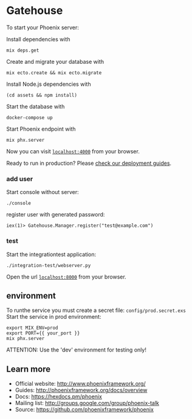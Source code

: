 # Gatehouse

To start your Phoenix server:

Install dependencies with

    mix deps.get

Create and migrate your database with

    mix ecto.create && mix ecto.migrate

Install Node.js dependencies with 

    (cd assets && npm install)

Start the database with

    docker-compose up

Start Phoenix endpoint with

    mix phx.server

Now you can visit [`localhost:4000`](http://localhost:4000) from your browser.

Ready to run in production? Please [check our deployment guides](http://www.phoenixframework.org/docs/deployment).

### add user

Start console without server:

    ./console

register user with generated password:

    iex(1)> Gatehouse.Manager.register("test@example.com")

### test

Start the integrationtest application:

    ./integration-test/webserver.py

Open the url [`localhost:8000`](http://localhost:8000) from your browser.

## environment

To runthe service you must create a secret file: `config/prod.secret.exs`
Start the service in prod environment:

    export MIX_ENV=prod
    export PORT={{ your_port }}
    mix phx.server


ATTENTION: Use the 'dev' environment for testing only!

## Learn more

  * Official website: http://www.phoenixframework.org/
  * Guides: http://phoenixframework.org/docs/overview
  * Docs: https://hexdocs.pm/phoenix
  * Mailing list: http://groups.google.com/group/phoenix-talk
  * Source: https://github.com/phoenixframework/phoenix
